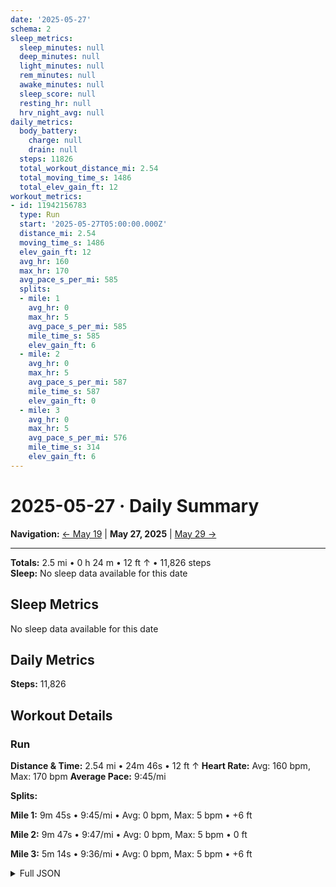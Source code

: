 ```yaml
---
date: '2025-05-27'
schema: 2
sleep_metrics:
  sleep_minutes: null
  deep_minutes: null
  light_minutes: null
  rem_minutes: null
  awake_minutes: null
  sleep_score: null
  resting_hr: null
  hrv_night_avg: null
daily_metrics:
  body_battery:
    charge: null
    drain: null
  steps: 11826
  total_workout_distance_mi: 2.54
  total_moving_time_s: 1486
  total_elev_gain_ft: 12
workout_metrics:
- id: 11942156783
  type: Run
  start: '2025-05-27T05:00:00.000Z'
  distance_mi: 2.54
  moving_time_s: 1486
  elev_gain_ft: 12
  avg_hr: 160
  max_hr: 170
  avg_pace_s_per_mi: 585
  splits:
  - mile: 1
    avg_hr: 0
    max_hr: 5
    avg_pace_s_per_mi: 585
    mile_time_s: 585
    elev_gain_ft: 6
  - mile: 2
    avg_hr: 0
    max_hr: 5
    avg_pace_s_per_mi: 587
    mile_time_s: 587
    elev_gain_ft: 0
  - mile: 3
    avg_hr: 0
    max_hr: 5
    avg_pace_s_per_mi: 576
    mile_time_s: 314
    elev_gain_ft: 6
---
```

# 2025-05-27 · Daily Summary

**Navigation:** [← May 19](19) | **May 27, 2025** | [May 29 →](29)

---
**Totals:** 2.5 mi • 0 h 24 m • 12 ft ↑ • 11,826 steps  
**Sleep:** No sleep data available for this date

## Sleep Metrics
No sleep data available for this date

## Daily Metrics
**Steps:** 11,826

## Workout Details
### Run
**Distance & Time:** 2.54 mi • 24m 46s • 12 ft ↑
**Heart Rate:** Avg: 160 bpm, Max: 170 bpm
**Average Pace:** 9:45/mi

**Splits:**

**Mile 1:** 9m 45s • 9:45/mi • Avg: 0 bpm, Max: 5 bpm • +6 ft

**Mile 2:** 9m 47s • 9:47/mi • Avg: 0 bpm, Max: 5 bpm • 0 ft

**Mile 3:** 5m 14s • 9:36/mi • Avg: 0 bpm, Max: 5 bpm • +6 ft



<details>
<summary>Full JSON</summary>

```json
{
  "date": "2025-05-27",
  "schema": 2,
  "sleep_metrics": {
    "sleep_minutes": null,
    "deep_minutes": null,
    "light_minutes": null,
    "rem_minutes": null,
    "awake_minutes": null,
    "sleep_score": null,
    "resting_hr": null,
    "hrv_night_avg": null
  },
  "daily_metrics": {
    "body_battery": {
      "charge": null,
      "drain": null
    },
    "steps": 11826,
    "total_workout_distance_mi": 2.54,
    "total_moving_time_s": 1486,
    "total_elev_gain_ft": 12
  },
  "workout_metrics": [
    {
      "id": 11942156783,
      "type": "Run",
      "start": "2025-05-27T05:00:00.000Z",
      "distance_mi": 2.54,
      "moving_time_s": 1486,
      "elev_gain_ft": 12,
      "avg_hr": 160,
      "max_hr": 170,
      "avg_pace_s_per_mi": 585,
      "splits": [
        {
          "mile": 1,
          "avg_hr": 0,
          "max_hr": 5,
          "avg_pace_s_per_mi": 585,
          "mile_time_s": 585,
          "elev_gain_ft": 6
        },
        {
          "mile": 2,
          "avg_hr": 0,
          "max_hr": 5,
          "avg_pace_s_per_mi": 587,
          "mile_time_s": 587,
          "elev_gain_ft": 0
        },
        {
          "mile": 3,
          "avg_hr": 0,
          "max_hr": 5,
          "avg_pace_s_per_mi": 576,
          "mile_time_s": 314,
          "elev_gain_ft": 6
        }
      ]
    }
  ]
}
```
</details>
